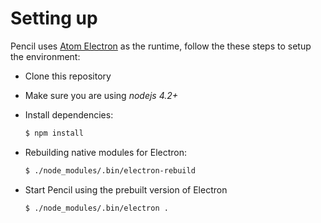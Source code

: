 Setting up
==========

Pencil uses [Atom Electron](http://electron.atom.io/) as the runtime, follow the these steps to setup the environment:

* Clone this repository
* Make sure you are using *nodejs 4.2+*
* Install dependencies:

    ```bash
    $ npm install
    ```

* Rebuilding native modules for Electron:

    ```bash
    $ ./node_modules/.bin/electron-rebuild
    ```

* Start Pencil using the prebuilt version of Electron

    ```bash
    $ ./node_modules/.bin/electron .
    ```
